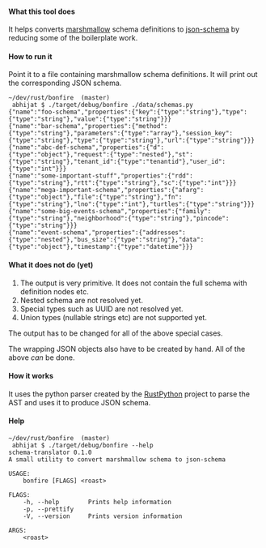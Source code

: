 #### What this tool does

It helps converts [marshmallow](https://github.com/marshmallow-code/marshmallow) schema definitions to [json-schema](http://json-schema.org/) by reducing some of the boilerplate work.

#### How to run it

Point it to a file containing marshmallow schema definitions. It will print out the corresponding JSON schema.

```shell script
~/dev/rust/bonfire  (master) 
 abhijat $ ./target/debug/bonfire ./data/schemas.py 
{"name":"foo-schema","properties":{"key":{"type":"string"},"type":{"type":"string"},"value":{"type":"string"}}}
{"name":"bar-schema","properties":{"method":{"type":"string"},"parameters":{"type":"array"},"session_key":{"type":"string"},"type":{"type":"string"},"url":{"type":"string"}}}
{"name":"abc-def-schema","properties":{"d":{"type":"object"},"request":{"type":"nested"},"st":{"type":"string"},"tenant_id":{"type":"tenantid"},"user_id":{"type":"int"}}}
{"name":"some-important-stuff","properties":{"rdd":{"type":"string"},"rtt":{"type":"string"},"sc":{"type":"int"}}}
{"name":"mega-important-schema","properties":{"afarg":{"type":"object"},"file":{"type":"string"},"fn":{"type":"string"},"lno":{"type":"int"},"turtles":{"type":"string"}}}
{"name":"some-big-events-schema","properties":{"family":{"type":"string"},"neighborhood":{"type":"string"},"pincode":{"type":"string"}}}
{"name":"event-schema","properties":{"addresses":{"type":"nested"},"bus_size":{"type":"string"},"data":{"type":"object"},"timestamp":{"type":"datetime"}}}
``` 

#### What it does not do (yet)

1. The output is very primitive. It does not contain the full schema with definition nodes etc.
2. Nested schema are not resolved yet.
3. Special types such as UUID are not resolved yet.
4. Union types (nullable strings etc) are not supported yet.

The output has to be changed for all of the above special cases.

The wrapping JSON objects also have to be created by hand. All of the above _can_ be done.

#### How it works

It uses the python parser created by the [RustPython](https://github.com/RustPython/RustPython) project to parse the AST and uses it to produce JSON schema.


#### Help

```shell script
~/dev/rust/bonfire  (master) 
 abhijat $ ./target/debug/bonfire --help
schema-translator 0.1.0
A small utility to convert marshmallow schema to json-schema

USAGE:
    bonfire [FLAGS] <roast>

FLAGS:
    -h, --help        Prints help information
    -p, --prettify    
    -V, --version     Prints version information

ARGS:
    <roast>    

```
